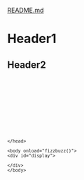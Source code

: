 [README.md](https://github.com/rhedgpath/FinalProject/blob/master/README.md)
# Header1
## Header2

<pre><code>
	<html>
	<html>
	<head>
	<meta charset="UTF-8">
	<title>Fizz Buzz</title>    
	
	<script>
	
	function fizzbuzz() {
	var display = document.getElementById('display');
	var displayHTML = "";
	for (i = 0; i < 100; i++) {
		displayHTML += "<p>" + i + "</p>";
	}
	display.innerHTML = displayHTML;
	}

	</script>

	</head>

	<body onload="fizzbuzz()">
	<div id="display">

	</div>
	</body>
</code></pre>

